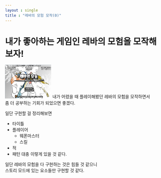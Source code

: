 ```yaml
---
layout : single
title : "레바의 모험 모작(0)"
---
```


# 내가 좋아하는 게임인 레바의 모험을 모작해보자!
<img src = "assets/Image/RevaRevive/RevaTitle.webp" width = 30% alt = "Title"></img>
내가 어렸을 때 플레이해봤던 레바의 모험을 모작하면서   
좀 더 공부하는 기회가 되었으면 좋겠다.   

일단 구현할 걸 정리해보면
- 타이틀
- 플레이어
    - 웨폰마스터
    - 스킬
- 적
- 패턴
대충 이렇게 있을 것 같다.

일단 레바의 모험을 다 구현하는 것은 힘들 것 같으니   
스토리 모드에 있는 요소들만 구현할 것 같다.   
